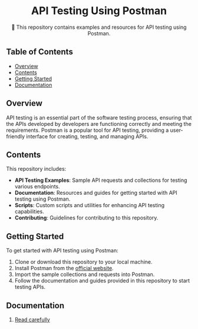 <!-- Project Title -->
<h1 align="center">API Testing Using Postman</h1>

<!-- Project Description -->
<p align="center">🚀 This repository contains examples and resources for API testing using Postman.</p>

<!-- Table of Contents -->
## Table of Contents

- [Overview](#overview)
- [Contents](#contents)
- [Getting Started](#getting-started)
- [Documentation](#documentation)

<!-- Overview Section -->
## Overview

API testing is an essential part of the software testing process, ensuring that the APIs developed by developers are functioning correctly and meeting the requirements. Postman is a popular tool for API testing, providing a user-friendly interface for creating, testing, and managing APIs.

<!-- Contents Section -->
## Contents

This repository includes:

- **API Testing Examples**: Sample API requests and collections for testing various endpoints.
- **Documentation**: Resources and guides for getting started with API testing using Postman.
- **Scripts**: Custom scripts and utilities for enhancing API testing capabilities.
- **Contributing**: Guidelines for contributing to this repository.

<!-- Getting Started Section -->
## Getting Started

To get started with API testing using Postman:

1. Clone or download this repository to your local machine.
2. Install Postman from the [official website](https://www.postman.com/downloads/).
3. Import the sample collections and requests into Postman.
4. Follow the documentation and guides provided in this repository to start testing APIs.

## Documentation 
1. [Read carefully](https://documenter.getpostman.com/view/32181763/2sA2xnxpzj)


